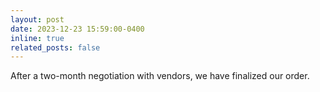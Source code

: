 ```yaml
---
layout: post
date: 2023-12-23 15:59:00-0400
inline: true
related_posts: false
---
```


After a two-month negotiation with vendors, we have finalized our order.
